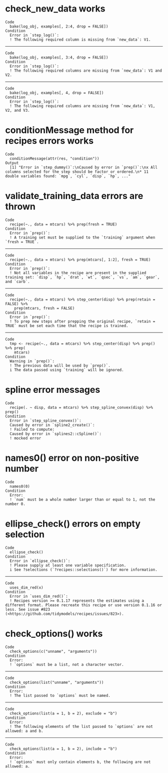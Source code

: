 # check_new_data works

    Code
      bake(log_obj, examples[, 2:4, drop = FALSE])
    Condition
      Error in `step_log()`:
      ! The following required column is missing from `new_data`: V1.

---

    Code
      bake(log_obj, examples[, 3:4, drop = FALSE])
    Condition
      Error in `step_log()`:
      ! The following required columns are missing from `new_data`: V1 and V2.

---

    Code
      bake(log_obj, examples[, 4, drop = FALSE])
    Condition
      Error in `step_log()`:
      ! The following required columns are missing from `new_data`: V1, V2, and V3.

# conditionMessage method for recipes errors works

    Code
      conditionMessage(attr(res, "condition"))
    Output
      [1] "Error in `step_dummy()`:\nCaused by error in `prep()`:\nx All columns selected for the step should be factor or ordered.\n* 11 double variables found: `mpg`, `cyl`, `disp`, `hp`, ..."

# validate_training_data errors are thrown

    Code
      recipe(~., data = mtcars) %>% prep(fresh = TRUE)
    Condition
      Error in `prep()`:
      ! A training set must be supplied to the `training` argument when `fresh = TRUE`.

---

    Code
      recipe(~., data = mtcars) %>% prep(mtcars[, 1:2], fresh = TRUE)
    Condition
      Error in `prep()`:
      ! Not all variables in the recipe are present in the supplied training set: `disp`, `hp`, `drat`, `wt`, `qsec`, `vs`, `am`, `gear`, and `carb`.

---

    Code
      recipe(~., data = mtcars) %>% step_center(disp) %>% prep(retain = FALSE) %>%
        prep(mtcars, fresh = FALSE)
    Condition
      Error in `prep()`:
      ! To prep new steps after prepping the original recipe, `retain = TRUE` must be set each time that the recipe is trained.

---

    Code
      tmp <- recipe(~., data = mtcars) %>% step_center(disp) %>% prep() %>% prep(
        mtcars)
    Condition
      Warning in `prep()`:
      ! The previous data will be used by `prep()`.
      i The data passed using `training` will be ignored.

# spline error messages

    Code
      recipe(. ~ disp, data = mtcars) %>% step_spline_convex(disp) %>% prep()
    Condition
      Error in `step_spline_convex()`:
      Caused by error in `spline2_create()`:
      ! Failed to compute:
      Caused by error in `splines2::cSpline()`:
      ! mocked error

# names0() error on non-positive number

    Code
      names0(0)
    Condition
      Error:
      ! `num` must be a whole number larger than or equal to 1, not the number 0.

# ellipse_check() errors on empty selection

    Code
      ellipse_check()
    Condition
      Error in `ellipse_check()`:
      ! Please supply at least one variable specification.
      i See ?selections (`?recipes::selections()`) for more information.

---

    Code
      uses_dim_red(x)
    Condition
      Error in `uses_dim_red()`:
      ! Recipes version >= 0.1.17 represents the estimates using a different format. Please recreate this recipe or use version 0.1.16 or less. See issue #823 (<https://github.com/tidymodels/recipes/issues/823>).

# check_options() works

    Code
      check_options(c("unname", "arguments"))
    Condition
      Error:
      ! `options` must be a list, not a character vector.

---

    Code
      check_options(list("unname", "arguments"))
    Condition
      Error:
      ! The list passed to `options` must be named.

---

    Code
      check_options(list(a = 1, b = 2), exclude = "b")
    Condition
      Error:
      ! The following elements of the list passed to `options` are not allowed: a and b.

---

    Code
      check_options(list(a = 1, b = 2), include = "b")
    Condition
      Error:
      ! `options` must only contain elements b, the following are not allowed: a.

